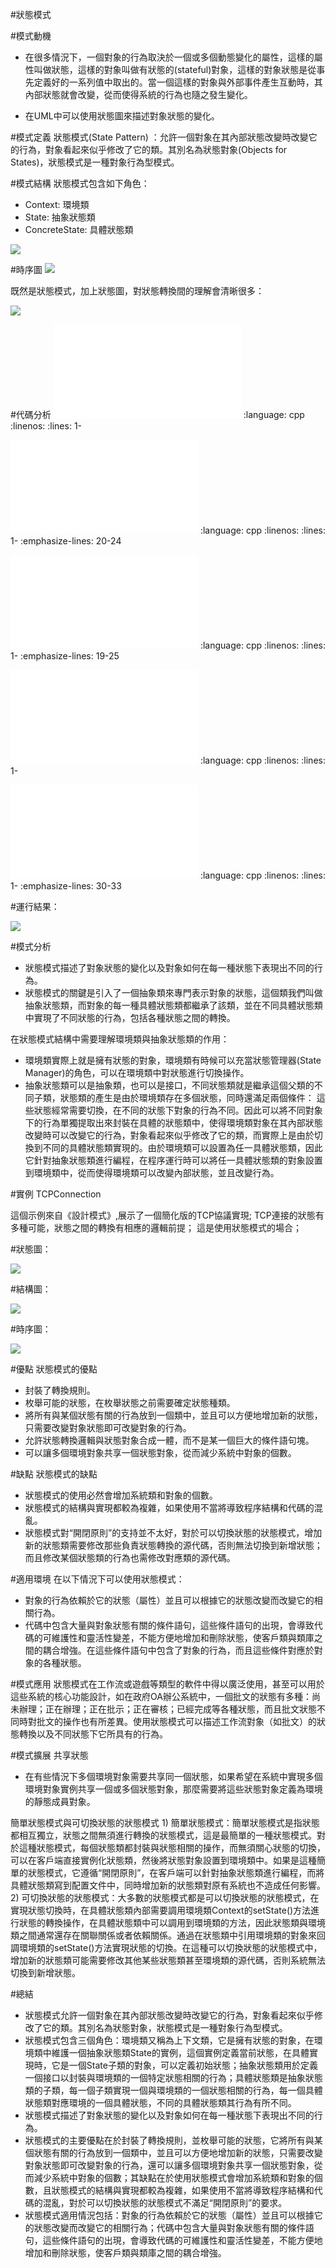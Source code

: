 #狀態模式

#模式動機
- 在很多情況下，一個對象的行為取決於一個或多個動態變化的屬性，這樣的屬性叫做狀態，這樣的對象叫做有狀態的(stateful)對象，這樣的對象狀態是從事先定義好的一系列值中取出的。當一個這樣的對象與外部事件產生互動時，其內部狀態就會改變，從而使得系統的行為也隨之發生變化。

- 在UML中可以使用狀態圖來描述對象狀態的變化。


#模式定義
狀態模式(State Pattern) ：允許一個對象在其內部狀態改變時改變它的行為，對象看起來似乎修改了它的類。其別名為狀態對象(Objects for States)，狀態模式是一種對象行為型模式。


#模式結構
狀態模式包含如下角色：

- Context: 環境類
- State: 抽象狀態類
- ConcreteState: 具體狀態類


![](../_static/State.jpg)


#時序圖
![](../_static/seq_State.jpg)


既然是狀態模式，加上狀態圖，對狀態轉換間的理解會清晰很多：

![](../_static/State1.png)

#代碼分析
![](../code/State/main.cpp)
   :language: cpp
   :linenos:
   :lines: 1-

![](../code/State/Context.h)
   :language: cpp
   :linenos:
   :lines: 1-
   :emphasize-lines: 20-24

![](../code/State/Context.cpp)
   :language: cpp
   :linenos:
   :lines: 1-
   :emphasize-lines: 19-25

![](../code/State/ConcreteStateA.h)
   :language: cpp
   :linenos:
   :lines: 1-

![](../code/State/ConcreteStateA.cpp)
   :language: cpp
   :linenos:
   :lines: 1-
   :emphasize-lines: 30-33


#運行結果：

![](../_static/State_run.jpg)


#模式分析
- 狀態模式描述了對象狀態的變化以及對象如何在每一種狀態下表現出不同的行為。
- 狀態模式的關鍵是引入了一個抽象類來專門表示對象的狀態，這個類我們叫做抽象狀態類，而對象的每一種具體狀態類都繼承了該類，並在不同具體狀態類中實現了不同狀態的行為，包括各種狀態之間的轉換。

在狀態模式結構中需要理解環境類與抽象狀態類的作用：

- 環境類實際上就是擁有狀態的對象，環境類有時候可以充當狀態管理器(State Manager)的角色，可以在環境類中對狀態進行切換操作。
- 抽象狀態類可以是抽象類，也可以是接口，不同狀態類就是繼承這個父類的不同子類，狀態類的產生是由於環境類存在多個狀態，同時還滿足兩個條件： 這些狀態經常需要切換，在不同的狀態下對象的行為不同。因此可以將不同對象下的行為單獨提取出來封裝在具體的狀態類中，使得環境類對象在其內部狀態改變時可以改變它的行為，對象看起來似乎修改了它的類，而實際上是由於切換到不同的具體狀態類實現的。由於環境類可以設置為任一具體狀態類，因此它針對抽象狀態類進行編程，在程序運行時可以將任一具體狀態類的對象設置到環境類中，從而使得環境類可以改變內部狀態，並且改變行為。

#實例
TCPConnection

這個示例來自《設計模式》,展示了一個簡化版的TCP協議實現;
TCP連接的狀態有多種可能，狀態之間的轉換有相應的邏輯前提；
這是使用狀態模式的場合；


#狀態圖：

![](../_static/State2.png)

#結構圖：

![](../_static/State_eg.jpg)


#時序圖：

![](../_static/seq_State_eg.jpg)


#優點
狀態模式的優點

- 封裝了轉換規則。
- 枚舉可能的狀態，在枚舉狀態之前需要確定狀態種類。
- 將所有與某個狀態有關的行為放到一個類中，並且可以方便地增加新的狀態，只需要改變對象狀態即可改變對象的行為。
- 允許狀態轉換邏輯與狀態對象合成一體，而不是某一個巨大的條件語句塊。
- 可以讓多個環境對象共享一個狀態對象，從而減少系統中對象的個數。



#缺點
狀態模式的缺點

- 狀態模式的使用必然會增加系統類和對象的個數。
- 狀態模式的結構與實現都較為複雜，如果使用不當將導致程序結構和代碼的混亂。
- 狀態模式對“開閉原則”的支持並不太好，對於可以切換狀態的狀態模式，增加新的狀態類需要修改那些負責狀態轉換的源代碼，否則無法切換到新增狀態；而且修改某個狀態類的行為也需修改對應類的源代碼。


#適用環境
在以下情況下可以使用狀態模式：

- 對象的行為依賴於它的狀態（屬性）並且可以根據它的狀態改變而改變它的相關行為。
- 代碼中包含大量與對象狀態有關的條件語句，這些條件語句的出現，會導致代碼的可維護性和靈活性變差，不能方便地增加和刪除狀態，使客戶類與類庫之間的耦合增強。在這些條件語句中包含了對象的行為，而且這些條件對應於對象的各種狀態。


#模式應用
狀態模式在工作流或遊戲等類型的軟件中得以廣泛使用，甚至可以用於這些系統的核心功能設計，如在政府OA辦公系統中，一個批文的狀態有多種：尚未辦理；正在辦理；正在批示；正在審核；已經完成等各種狀態，而且批文狀態不同時對批文的操作也有所差異。使用狀態模式可以描述工作流對象（如批文）的狀態轉換以及不同狀態下它所具有的行為。

#模式擴展
共享狀態

- 在有些情況下多個環境對象需要共享同一個狀態，如果希望在系統中實現多個環境對象實例共享一個或多個狀態對象，那麼需要將這些狀態對象定義為環境的靜態成員對象。


簡單狀態模式與可切換狀態的狀態模式
    1) 簡單狀態模式：簡單狀態模式是指狀態都相互獨立，狀態之間無須進行轉換的狀態模式，這是最簡單的一種狀態模式。對於這種狀態模式，每個狀態類都封裝與狀態相關的操作，而無須關心狀態的切換，可以在客戶端直接實例化狀態類，然後將狀態對象設置到環境類中。如果是這種簡單的狀態模式，它遵循“開閉原則”，在客戶端可以針對抽象狀態類進行編程，而將具體狀態類寫到配置文件中，同時增加新的狀態類對原有系統也不造成任何影響。
    2) 可切換狀態的狀態模式：大多數的狀態模式都是可以切換狀態的狀態模式，在實現狀態切換時，在具體狀態類內部需要調用環境類Context的setState()方法進行狀態的轉換操作，在具體狀態類中可以調用到環境類的方法，因此狀態類與環境類之間通常還存在關聯關係或者依賴關係。通過在狀態類中引用環境類的對象來回調環境類的setState()方法實現狀態的切換。在這種可以切換狀態的狀態模式中，增加新的狀態類可能需要修改其他某些狀態類甚至環境類的源代碼，否則系統無法切換到新增狀態。

#總結
- 狀態模式允許一個對象在其內部狀態改變時改變它的行為，對象看起來似乎修改了它的類。其別名為狀態對象，狀態模式是一種對象行為型模式。
- 狀態模式包含三個角色：環境類又稱為上下文類，它是擁有狀態的對象，在環境類中維護一個抽象狀態類State的實例，這個實例定義當前狀態，在具體實現時，它是一個State子類的對象，可以定義初始狀態；抽象狀態類用於定義一個接口以封裝與環境類的一個特定狀態相關的行為；具體狀態類是抽象狀態類的子類，每一個子類實現一個與環境類的一個狀態相關的行為，每一個具體狀態類對應環境的一個具體狀態，不同的具體狀態類其行為有所不同。
- 狀態模式描述了對象狀態的變化以及對象如何在每一種狀態下表現出不同的行為。
- 狀態模式的主要優點在於封裝了轉換規則，並枚舉可能的狀態，它將所有與某個狀態有關的行為放到一個類中，並且可以方便地增加新的狀態，只需要改變對象狀態即可改變對象的行為，還可以讓多個環境對象共享一個狀態對象，從而減少系統中對象的個數；其缺點在於使用狀態模式會增加系統類和對象的個數，且狀態模式的結構與實現都較為複雜，如果使用不當將導致程序結構和代碼的混亂，對於可以切換狀態的狀態模式不滿足“開閉原則”的要求。
- 狀態模式適用情況包括：對象的行為依賴於它的狀態（屬性）並且可以根據它的狀態改變而改變它的相關行為；代碼中包含大量與對象狀態有關的條件語句，這些條件語句的出現，會導致代碼的可維護性和靈活性變差，不能方便地增加和刪除狀態，使客戶類與類庫之間的耦合增強。

